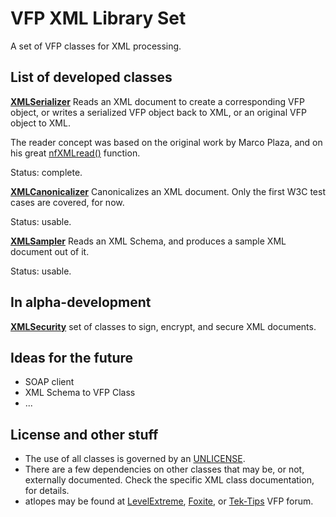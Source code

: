 # VFP XML Library Set

A set of VFP classes for XML processing.

## List of developed classes

**[XMLSerializer](xml-serializer.md "XMLSerializer")**
Reads an XML document to create a corresponding VFP object, or writes a serialized VFP object back to XML, or an original VFP object to XML.

The reader concept was based on the original work by Marco Plaza, and on his great [nfXMLread()](https://github.com/VFPX/nfXML "nfXMLread()") function.

Status: complete.

**[XMLCanonicalizer](xml-canonicalizer.md "XMLCanonicalizer")**
Canonicalizes an XML document. Only the first W3C test cases are covered, for now.

Status: usable.

**[XMLSampler](xml-sampler.md "XMLSampler")**
Reads an XML Schema, and produces a sample XML document out of it.

Status: usable.

## In alpha-development

**[XMLSecurity](xml-security.md "XMLSecurity")** set of classes to sign, encrypt, and secure XML documents.

## Ideas for the future

- SOAP client
- XML Schema to VFP Class
- ...

## License and other stuff

- The use of all classes is governed by an [UNLICENSE](UNLICENSE.md "UNLICENSE").
- There are a few dependencies on other classes that may be, or not, externally documented. Check the specific XML class documentation, for details.
- atlopes may be found at [LevelExtreme](https://www.levelextreme.com/ "LevelExtreme"), [Foxite](https://www.foxite.com "Foxite"), or [Tek-Tips](http://www.tek-tips.com/threadminder.cfm?pid=184 "Tek-Tips") VFP forum.
